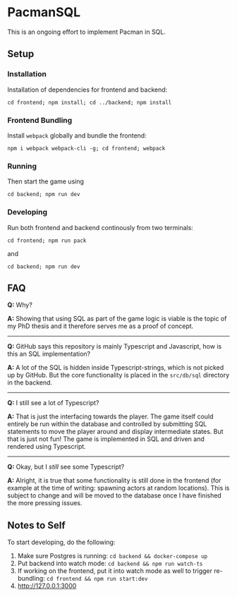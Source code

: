 # PacmanSQL
This is an ongoing effort to implement Pacman in SQL.

## Setup

### Installation
Installation of dependencies for frontend and backend:

```
cd frontend; npm install; cd ../backend; npm install
```

### Frontend Bundling

Install `webpack` globally and bundle the frontend:

```
npm i webpack webpack-cli -g; cd frontend; webpack
```

### Running
 Then start the game using

```
cd backend; npm run dev
```


### Developing
Run both frontend and backend continously from two terminals:

```
cd frontend; npm run pack
```
and

```
cd backend; npm run dev
```


## FAQ
**Q:** Why?

**A:** Showing that using SQL as part of the game logic is viable is the topic of my PhD thesis and it therefore serves me as a proof of concept.

---

**Q:** GitHub says this repository is mainly Typescript and Javascript, how is this an SQL implementation?

**A:** A lot of the SQL is hidden inside Typescript-strings, which is not picked up by GitHub. But the core functionality is placed in the `src/db/sql` directory in the backend.

---

**Q:** I still see a lot of Typescript?

**A:** That is just the interfacing towards the player. The game itself could entirely be run within the database and controlled by submitting SQL statements to move the player around and display intermediate states. But that is just not fun! The game is implemented in SQL and driven and rendered using Typescript.

---

**Q:** Okay, but I *still* see some Typescript?

**A:** Alright, it is true that some functionality is still done in the frontend (for example at the time of writing: spawning actors at random locations). This is subject to change and will be moved to the database once I have finished the more pressing issues.

## Notes to Self
To start developing, do the following:

1) Make sure Postgres is running: `cd backend && docker-compose up`
2) Put backend into watch mode: `cd backend && npm run watch-ts`
3) If working on the frontend, put it into watch mode as well to trigger re-bundling: `cd frontend && npm run start:dev`
4) http://127.0.0.1:3000